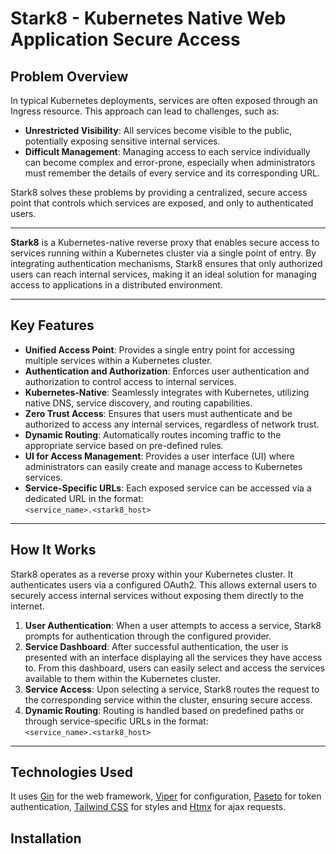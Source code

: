 # Stark8 - Kubernetes Native Web Application Secure Access


## Problem Overview

In typical Kubernetes deployments, services are often exposed through an Ingress resource. This approach can lead to challenges, such as:

- **Unrestricted Visibility**: All services become visible to the public, potentially exposing sensitive internal services.
- **Difficult Management**: Managing access to each service individually can become complex and error-prone, especially when administrators must remember the details of every service and its corresponding URL.

Stark8 solves these problems by providing a centralized, secure access point that controls which services are exposed, and only to authenticated users.

---
**Stark8** is a Kubernetes-native reverse proxy that enables secure access to services running within a Kubernetes cluster via a single point of entry. By integrating authentication mechanisms, Stark8 ensures that only authorized users can reach internal services, making it an ideal solution for managing access to applications in a distributed environment.

---

## Key Features

- **Unified Access Point**: Provides a single entry point for accessing multiple services within a Kubernetes cluster.
- **Authentication and Authorization**: Enforces user authentication and authorization to control access to internal services.
- **Kubernetes-Native**: Seamlessly integrates with Kubernetes, utilizing native DNS, service discovery, and routing capabilities.
- **Zero Trust Access**: Ensures that users must authenticate and be authorized to access any internal services, regardless of network trust.
- **Dynamic Routing**: Automatically routes incoming traffic to the appropriate service based on pre-defined rules.
- **UI for Access Management**: Provides a user interface (UI) where administrators can easily create and manage access to Kubernetes services.
- **Service-Specific URLs**: Each exposed service can be accessed via a dedicated URL in the format:  
  `<service_name>.<stark8_host>`

---

## How It Works

Stark8 operates as a reverse proxy within your Kubernetes cluster. It authenticates users via a configured OAuth2. This allows external users to securely access internal services without exposing them directly to the internet.

1. **User Authentication**: When a user attempts to access a service, Stark8 prompts for authentication through the configured provider.
2. **Service Dashboard**: After successful authentication, the user is presented with an interface displaying all the services they have access to. From this dashboard, users can easily select and access the services available to them within the Kubernetes cluster.
3. **Service Access**: Upon selecting a service, Stark8 routes the request to the corresponding service within the cluster, ensuring secure access.
4. **Dynamic Routing**: Routing is handled based on predefined paths or through service-specific URLs in the format:  
   `<service_name>.<stark8_host>`


---

## Technologies Used

It uses [Gin](https://github.com/gin-gonic/gin) for the web framework, [Viper](https://github.com/spf13/viper) for configuration, [Paseto](https://github.com/o1egl/paseto) for token authentication, [Tailwind CSS](https://tailwindcss.com/) for styles and [Htmx](https://htmx.org/) for ajax requests.

## Installation
